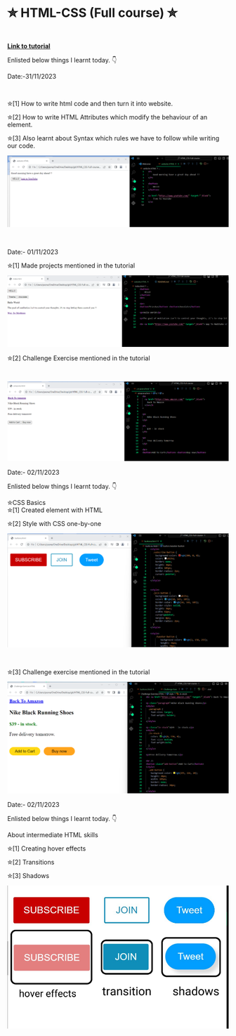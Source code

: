 # ✮ HTML-CSS (Full course) ✮
<br>

<b> <a href="https://youtu.be/G3e-cpL7ofc?si=Yb9xtvVlzGWIZteJ" target="_blank"> Link to tutorial </a></b>
<br>

Enlisted below things I learnt today. 👇
<br>

Date:-31/11/2023
<br>

<br>

✮[1] How to write html code and then turn it into website.
<br>

✮[2] How to write HTML Attributes which modify the behaviour of an element.
<br>

✮[3] Also learnt about Syntax which rules we have to follow while writing our code.
<br>

![Alt text](website.html.png)


<br>

Date:- 01/11/2023
<br>


✮[1] Made projects mentioned in the tutorial

![Alt text](index.html.png)
<br>


✮[2] Challenge Exercise mentioned in the tutorial

<br>

![Alt text](amazon.html.png)
<br>



Date:- 02/11/2023
<br>

Enlisted below things I learnt today. 👇
<br>

✮CSS Basics
<br>
✮[1] Created element with HTML
<br>

✮[2] Style with CSS one-by-one

![Alt text](button.html.png)

<br>

✮[3] Challenge exercise mentioned in the tutorial


![Alt text](challenge-exercise.html.png)
<br>

Date:- 02/11/2023
<br>

Enlisted below things I learnt today. 👇
<br>

About intermediate HTML skills
<br>

✮[1] Creating hover effects
<br>

✮[2] Transitions
<br>

✮[3] Shadows 
<br>


![Alt text](hover.effects.png)
